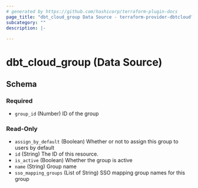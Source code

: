 ```yaml
---
# generated by https://github.com/hashicorp/terraform-plugin-docs
page_title: "dbt_cloud_group Data Source - terraform-provider-dbtcloud"
subcategory: ""
description: |-
  
---
```


# dbt_cloud_group (Data Source)





<!-- schema generated by tfplugindocs -->
## Schema

### Required

- `group_id` (Number) ID of the group

### Read-Only

- `assign_by_default` (Boolean) Whether or not to assign this group to users by default
- `id` (String) The ID of this resource.
- `is_active` (Boolean) Whether the group is active
- `name` (String) Group name
- `sso_mapping_groups` (List of String) SSO mapping group names for this group


